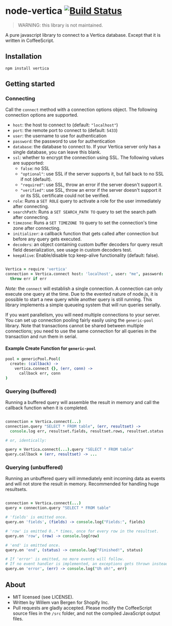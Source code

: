 # node-vertica [![Build Status](https://travis-ci.org/wvanbergen/node-vertica.png?branch=travis)](https://travis-ci.org/wvanbergen/node-vertica)

> WARNING: this library is not maintained.

A pure javascript library to connect to a Vertica database. Except that it is written in CoffeeScript.

## Installation

    npm install vertica

## Getting started

### Connecting

Call the `connect` method with a connection options object. The following connection
options are supported.

- `host`: the host to connect to (default: `"localhost"`)
- `port`: the remote port to connect to (default: `5433`)
- `user`: the username to use for authentication
- `password`: the password to use for authentication
- `database`: the database to connect to. If your Vertica server only has a single
  database, you can leave this blank.
- `ssl`: whether to encrypt the connection using SSL. The following values are supported:
    - `false`: no SSL
    - `"optional"`: use SSL if the server supports it, but fall back to no SSL if not (default).
    - `"required"`: use SSL, throw an error if the server doesn't support it.
    - `"verified"`: use SSL, throw an error if the server doesn't support it or its SSL
      certificate could not be verified.
- `role`: Runs a `SET ROLE` query to activate a role for the user immediately after connecting.
- `searchPath`: Runs a `SET SEARCH_PATH TO` query to set the search path after connecting.
- `timezone`: Runs a `SET TIMEZONE TO` query to set the connection's time zone after connecting.
- `initializer`: a callback function that gets called after connection but before any query
  gets executed.
- `decoders`: an object containing custom buffer decoders for query result field deserialization, see usage in custom decoders test.
- `keepAlive`: Enable/disable tcp keep-alive functionality (default: false).

```coffeescript

Vertica = require 'vertica'
connection = Vertica.connect host: 'localhost', user: "me", password: 'secret', (err) ->
  throw err if err
```

*Note:* the `connect` will establish a single connection. A connection can only execute
one query at the time. Due to the evented nature of node.js, it is possible to start a new
query while another query is still running. This library implements a simple queueing
system that will run queries serially.

If you want parallelism, you will need multiple connections to your server. You can set up
connection pooling fairly easily using the `generic-pool` library. Note that transactions
cannot be shared between multiple connections; you need to use the same connection for all
queries in the transaction and run them in serial.

#### Example Create Function for `generic-pool`
```coffeescript
pool = genericPool.Pool(
  create: (callback) ->
    vertica.connect {}, (err, conn) ->
      callback err, conn
)
```

### Querying (buffered)

Running a buffered query will assemble the result in memory and call the callback
function when it is completed.

```coffeescript

connection = Vertica.connect(...)
connection.query "SELECT * FROM table", (err, resultset) ->
  console.log err, resultset.fields, resultset.rows, resultset.status

# or, identically:

query = Vertica.connect(...).query "SELECT * FROM table"
query.callback = (err, resultset) -> ...
```

### Querying (unbuffered)

Running an unbuffered query will immediately emit incoming data as events and
will not store the result in memory. Recommended for handling huge resultsets.

```coffeescript

connection = Vertica.connect(...)
query = connection.query "SELECT * FROM table"

# 'fields' is emitted once.
query.on 'fields', (fields) -> console.log("Fields:", fields)

# 'row' is emitted 0..* times, once for every row in the resultset.
query.on 'row', (row) -> console.log(row)

# 'end' is emitted once.
query.on 'end', (status) -> console.log("Finished!", status)

# If 'error' is emitted, no more events will follow.
# If no event handler is implemented, an exceptions gets thrown instead.
query.on 'error', (err) -> console.log("Uh oh!", err)
```

## About

- MIT licensed (see LICENSE).
- Written by Willem van Bergen for Shopify Inc.
- Pull requests are gladly accepted. Please modify the CoffeeScript source files
  in the `/src` folder, and not the compiled JavaScript output files.
